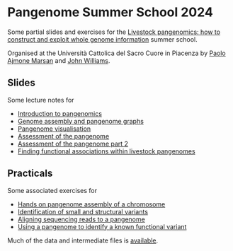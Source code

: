 # Pangenome Summer School 2024

Some partial slides and exercises for the [Livestock pangenomics: how to construct and exploit whole genome information](https://formazionecontinua.unicatt.it/formazione-livestock-pangenomics-how-to-construct-and-exploit-whole-genome-information-a124pc06345-01) summer school.

Organised at the Università Cattolica del Sacro Cuore in Piacenza by [Paolo Ajmone Marsan](https://docenti.unicatt.it/ppd2/en/docenti/12543/paolo-ajmone-marsan) and [John Williams](https://docenti.unicatt.it/ppd2/en/docenti/81487/john-lewis-williams).

## Slides
Some lecture notes for  
 - [Introduction to pangenomics](slides/lecture_0.md)
 - [Genome assembly and pangenome graphs](slides/lecture_5.md)
 - [Pangenome visualisation](slides/lecture_6.md)
 - [Assessment of the pangenome](slides/lecture_7.md)
 - [Assessment of the pangenome part 2](slides/lecture_8.md)
 - [Finding functional associations within livestock pangenomes](slides/lecture_13.md)

## Practicals
Some associated exercises for
 - [Hands on pangenome assembly of a chromosome](practicals/day2_afternoon.md)
 - [Identification of small and structural variants](practicals/day3_afternoon.md)
 - [Aligning sequencing reads to a pangenome](practicals/day4_morning.md)
 - [Using a pangenome to identify a known functional variant](practicals/day5_afternoon.md)

 Much of the data and intermediate files is [available](https://polybox.ethz.ch/index.php/s/iYpLPRdhMDotGIF).
